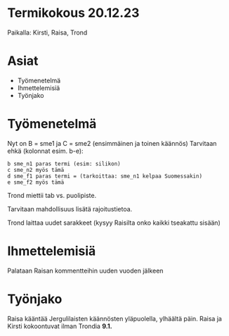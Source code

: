 Termikokous 20.12.23
====================

Paikalla: Kirsti, Raisa, Trond


# Asiat
- Työmenetelmä
- Ihmettelemisiä
- Työnjako


# Työmenetelmä

Nyt on B = sme1 ja C = sme2 (ensimmäinen ja toinen käännös)
Tarvitaan ehkä (kolonnat esim. b-e):

```
b sme_n1 paras termi (esim: silikon)
c sme_n2 myös tämä
d sme_f1 paras termi = (tarkoittaa: sme_n1 kelpaa Suomessakin)
e sme_f2 myös tämä
``` 


Trond miettii tab vs. puolipiste.

Tarvitaan mahdollisuus lisätä rajoitustietoa.

Trond laittaa uudet sarakkeet (kysyy Raisilta onko kaikki tseakattu sisään) 


# Ihmettelemisiä

Palataan Raisan kommentteihin uuden vuoden jälkeen


# Työnjako

Raisa kääntää Jergulilaisten käännösten yläpuolella, ylhäältä päin. 
Raisa ja Kirsti kokoontuvat ilman Trondia **9.1.**


